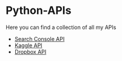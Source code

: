 # Python-APIs

Here you can find a collection of all my APIs

- [Search Console API](https://github.com/preetparmar/Python-APIs/tree/main/Search-Console-API)
- [Kaggle API](https://github.com/preetparmar/Python-APIs/tree/main/Kagge-API)
- [Dropbox API](https://github.com/preetparmar/Python-APIs/tree/main/Dropbox-API)

